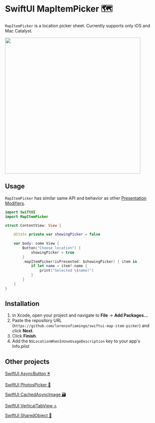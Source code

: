 # SwiftUI MapItemPicker 🗺️

`MapItemPicker` is a location picker sheet. Currently supports only iOS and Mac Catalyst.

<img src="https://user-images.githubusercontent.com/40797951/155740664-43a7e5ab-d188-483a-b80c-b7afa0bcf7d0.PNG" height="448">

## Usage

`MapItemPicker` has similar same API and behavior as other [Presentation Modifiers](https://developer.apple.com/documentation/swiftui/view-presentation).
```swift
import SwiftUI
import MapItemPicker

struct ContentView: View {
    
    @State private var showingPicker = false
    
    var body: some View {
        Button("Choose location") {
            showingPicker = true
        }
        .mapItemPicker(isPresented: $showingPicker) { item in
            if let name = item?.name {
                print("Selected \(name)")
            }
        }
    }
}
```

## Installation

1. In Xcode, open your project and navigate to **File** → **Add Packages...**
2. Paste the repository URL (`https://github.com/lorenzofiamingo/swiftui-map-item-picker`) and click **Next**.
3. Click **Finish**.
4. Add the `NSLocationWhenInUseUsageDescription` key to your app's Info.plist

## Other projects

[SwiftUI AsyncButton 🖲️](https://github.com/lorenzofiamingo/swiftui-async-button)

[SwiftUI PhotosPicker 🌇](https://github.com/lorenzofiamingo/swiftui-photos-picker)

[SwiftUI CachedAsyncImage 🗃️](https://github.com/lorenzofiamingo/swiftui-cached-async-image)

[SwiftUI VerticalTabView 🔝](https://github.com/lorenzofiamingo/swiftui-vertical-tab-view)

[SwiftUI SharedObject 🍱](https://github.com/lorenzofiamingo/swiftui-shared-object)
